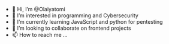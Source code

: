 - 👋 Hi, I’m @Olaiyatomi
- 👀 I’m interested in programming and Cybersecurity
- 🌱 I’m currently learning JavaScript and python for pentesting
- 💞️ I’m looking to collaborate on frontend projects 
- 📫 How to reach me ...

<!---
Olaiyatomi/Olaiyatomi is a ✨ special ✨ repository because its `README.md` (this file) appears on your GitHub profile.
You can click the Preview link to take a look at your changes.
--->
